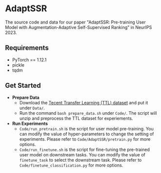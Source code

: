 # AdaptSSR
The source code and data for our paper "AdaptSSR: Pre-training User Model with Augmentation-Adaptive Self-Supervised Ranking" in NeurIPS 2023.

## Requirements
- PyTorch == 1.12.1
- pickle
- tqdm

## Get Started
- **Prepare Data**
  - Download the [Tecent Transfer Learning (TTL) dataset](https://drive.google.com/file/d/1imhHUsivh6oMEtEW-RwVc4OsDqn-xOaP/view) and put it under `Data/`.
  - Run the command `bash prepare_data.sh` under `Code/`. The script will unzip and preprocess the TTL dataset for experiements.
- **Run Experiments**
  - `Code/run_pretrain.sh` is the script for user model pre-training. You can modify the value of hyper-parameters to change the setting of experiments. Please refer to `Code/AdaptSSR/pretrain.py` for more options.
  - `Code/run_finetune.sh` is the script for fine-tuning the pre-trained user model on downstream tasks. You can modify the value of `finetune_task` to select the downstream task. Please refer to `Code/finetune_classification.py` for more options.

